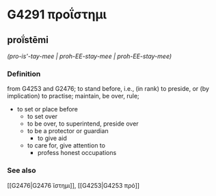 # G4291 προΐστημι

## proḯstēmi

_(pro-is'-tay-mee | proh-EE-stay-mee | proh-EE-stay-mee)_

### Definition

from G4253 and G2476; to stand before, i.e., (in rank) to preside, or (by implication) to practise; maintain, be over, rule; 

- to set or place before
  - to set over
  - to be over, to superintend, preside over
  - to be a protector or guardian
    - to give aid
  - to care for, give attention to
    - profess honest occupations

### See also

[[G2476|G2476 ἵστημι]], [[G4253|G4253 πρό]]
